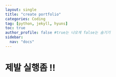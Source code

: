 ```yaml
---
layout: single
title: "create portfolio"
categories: Coding
tag: [python, jekyll, hyuns]
toc: true
author_profile: false #true는 나오게 false는 숨기기
sidebar:
  nav: "docs"
---
```


# 제발 실행좀 !!
